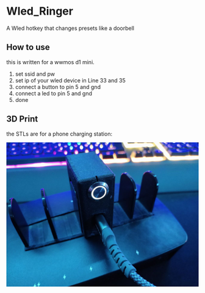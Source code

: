 # Wled_Ringer
A Wled hotkey that changes presets like a doorbell 

## How to use
this is written for a wwmos d1 mini. 

1. set ssid and pw
2. set ip of your wled device in Line 33 and 35
3. connect a button to pin 5 and gnd
4. connect  a led to pin 5 and gnd
5. done

## 3D Print

the STLs are for a phone charging station:

![image](img.jpg)